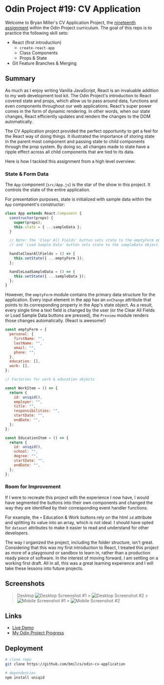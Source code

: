 # Odin Project #19: CV Application

Welcome to Bryan Miller's CV Application Project, the [nineteenth assignment](https://www.theodinproject.com/lessons/node-path-javascript-cv-application) within the Odin Project curriculum. The goal of this repo is to practice the following skill sets:

- React (first introduction)
  - `create-react-app`
  - Class Components
  - Props & State
- Git Feature Branches & Merging

## Summary

As much as I enjoy writing Vanilla JavaScript, React is an invaluable addition to my web development tool kit. The Odin Project's introduction to React covered state and props, which allow us to pass around data, functions and even components throughout our web applications. React's super power comes in the form of dynamic rendering. In other words, when our state changes, React efficiently updates and renders the changes to the DOM automatically.

The CV Application project provided the perfect opportunity to get a feel for the React way of doing things. It illustrated the importance of storing state in the parent most component and passing state to child components through the prop system. By doing so, all changes made to state have a ripple effect across all child components that are tied to its data.

Here is how I tackled this assignment from a high level overview:

### **State & Form Data**

The `App` component (`src/App.js`) is the star of the show in this project. It controls the state of the entire application.

For presentation purposes, state is initialized with sample data within the `App` component's constructor:

```js
class App extends React.Component {
  constructor(props) {
    super(props);
    this.state = { ...sampleData };
  }

  // Note: The 'Clear All Fields' button sets state to the emptyForm object
  // and 'Load Sample Data' button sets state to the sampleData object.

  handleClearAllFields = () => {
    this.setState({ ...emptyForm });
  };

  handleLoadSampleData = () => {
    this.setState({ ...sampleData });
  };
}
```

However, the `emptyForm` module contains the primary data structure for the application. Every input element in the app has an `onChange` attribute that points to its corresponding property in the App's state object. As a result, every single time a text field is changed by the user (or the Clear All Fields or Load Sample Data buttons are pressed), the `Preview` module renders those changes automatically. (React is awesome!)

```js
const emptyForm = {
  personal: {
    firstName: "",
    lastName: "",
    email: "",
    phone: "",
  },
  education: [],
  work: [],
};

// Factories for work & education objects

const WorkItem = () => {
  return {
    id: uniqid(),
    employer: "",
    title: "",
    responsibilities: "",
    startDate: "",
    endDate: "",
  };
};

const EducationItem = () => {
  return {
    id: uniqid(),
    school: "",
    degree: "",
    startDate: "",
    endDate: "",
  };
};
```

### Room for Improvement

If I were to recreate this project with the experience I now have, I would have segmented the buttons into their own components and changed the way they are identified by their corresponding event handler functions.

For example, the `+` Education & Work buttons rely on the html `id` attribute and splitting its value into an array, which is not ideal. I should have opted for `dataset` attributes to make it easier to read and understand for other developers.

The way I organized the project, including the folder structure, isn't great. Considering that this was my first introduction to React, I treated this project as more of a playground or sandbox to learn in, rather than a production ready piece of software. In the interest of moving forward, I am settling on a working first draft. All in all, this was a great learning experience and I will take these lessons into future projects.

## Screenshots

> Desktop
> ![Desktop Screenshot #1](./images/screenshot-desktop1.png) > ![Desktop Screenshot #2](./images/screenshot-desktop2.png) > ![Mobile Screenshot #1](./images/screenshot-mobile1.png) > ![Mobile Screenshot #2](./images/screenshot-mobile2.png)

## Links

- [Live Demo](https://bmilcs.github.io/odin-cv-application/)
- [My Odin Project Progress](https://github.com/bmilcs/odin-project)

## Deployment

```sh
# clone repo
git clone https://github.com/bmilcs/odin-cv-application

# dependencies
npm install uniqid
```

